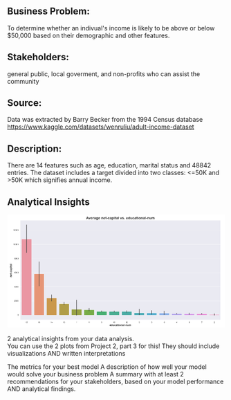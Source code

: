 ## Business Problem:
To determine whether an indivual's income is likely to be above or below $50,000 based on their demographic and other features.

## Stakeholders: 
general public, local goverment, and non-profits who can assist the community 

## Source: 
Data was extracted by Barry Becker from the 1994 Census database
https://www.kaggle.com/datasets/wenruliu/adult-income-dataset

## Description:
There are 14 features such as age, education, marital status and 48842 entries.
The dataset includes a target divided into two classes: <=50K and >50K which signifies annual income.

## Analytical Insights
![Net_Capital_vs_Education](Net_Capital_vs_Education.png)

2 analytical insights from your data analysis.  
You can use the 2 plots from Project 2, part 3 for this!
They should include visualizations AND written interpretations

The metrics for your best model
A description of how well your model would solve your business problem
A summary with at least 2 recommendations for your stakeholders, based on your model performance AND analytical findings.
